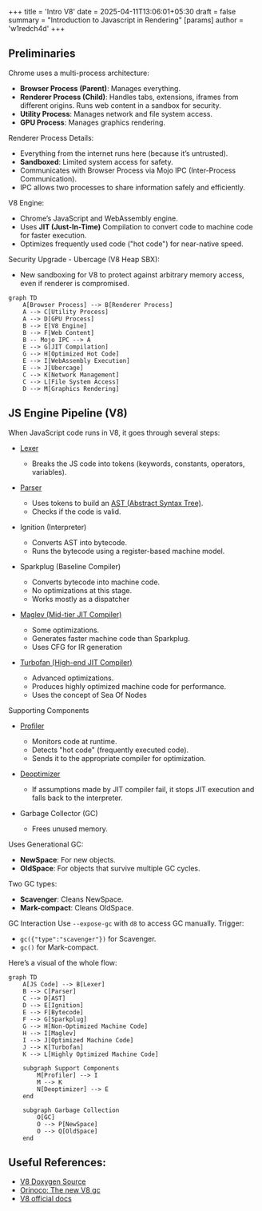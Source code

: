 +++
title = 'Intro V8'
date = 2025-04-11T13:06:01+05:30
draft = false
summary = "Introduction to Javascript in Rendering"
[params]
  author = 'w1redch4d'
+++

## Preliminaries

Chrome uses a multi-process architecture:
- **Browser Process (Parent)**: Manages everything.
- **Renderer Process (Child)**: Handles tabs, extensions, iframes from different origins. Runs web content in a sandbox for security.
- **Utility Process**: Manages network and file system access.
- **GPU Process**: Manages graphics rendering.

Renderer Process Details:
- Everything from the internet runs here (because it’s untrusted).
- **Sandboxed**: Limited system access for safety.
- Communicates with Browser Process via Mojo IPC (Inter-Process Communication).
- IPC allows two processes to share information safely and efficiently.

V8 Engine:
- Chrome’s JavaScript and WebAssembly engine.
- Uses **JIT (Just-In-Time)** Compilation to convert code to machine code for faster execution.
- Optimizes frequently used code ("hot code") for near-native speed.

Security Upgrade - Ubercage (V8 Heap SBX):
- New sandboxing for V8 to protect against arbitrary memory access, even if renderer is compromised.

```mermaid
graph TD
    A[Browser Process] --> B[Renderer Process]
    A --> C[Utility Process]
    A --> D[GPU Process]
    B --> E[V8 Engine]
    B --> F[Web Content]
    B -- Mojo IPC --> A
    E --> G[JIT Compilation]
    G --> H[Optimized Hot Code]
    E --> I[WebAssembly Execution]
    E --> J[Ubercage]
    C --> K[Network Management]
    C --> L[File System Access]
    D --> M[Graphics Rendering]
```

## JS Engine Pipeline (V8)
When JavaScript code runs in V8, it goes through several steps:
- [Lexer](https://source.chromium.org/chromium/chromium/src/+/main:v8/src/parsing/token.h)
    - Breaks the JS code into tokens (keywords, constants, operators, variables).
- [Parser](https://source.chromium.org/chromium/chromium/src/+/main:v8/src/parsing/parsing.cc)
    - Uses tokens to build an [AST (Abstract Syntax Tree)](https://source.chromium.org/chromium/chromium/src/+/main:v8/src/ast/ast.cc).
    - Checks if the code is valid.
- Ignition (Interpreter)
    - Converts AST into bytecode.
    - Runs the bytecode using a register-based machine model.

- Sparkplug (Baseline Compiler)
    - Converts bytecode into machine code.
    - No optimizations at this stage.
    - Works mostly as a dispatcher

- [Maglev (Mid-tier JIT Compiler)](https://source.chromium.org/chromium/chromium/src/+/main:v8/src/maglev/maglev.cc)
    - Some optimizations.
    - Generates faster machine code than Sparkplug.
    - Uses CFG for IR generation

- [Turbofan (High-end JIT Compiler)](https://source.chromium.org/chromium/chromium/src/+/main:v8/src/compiler/turbofan-enabled.cc)
    - Advanced optimizations.
    - Produces highly optimized machine code for performance.
    - Uses the concept of Sea Of Nodes

Supporting Components
- [Profiler](https://source.chromium.org/chromium/chromium/src/+/main:v8/src/profiler/profiler-stats.cc)
    - Monitors code at runtime.
    - Detects "hot code" (frequently executed code).
    - Sends it to the appropriate compiler for optimization.

- [Deoptimizer](https://source.chromium.org/chromium/chromium/src/+/main:v8/src/deoptimizer/deoptimizer.cc)
    - If assumptions made by JIT compiler fail, it stops JIT execution and falls back to the interpreter.

- Garbage Collector (GC)
    - Frees unused memory.

Uses Generational GC:
- **NewSpace**: For new objects.
- **OldSpace**: For objects that survive multiple GC cycles.

Two GC types:
- **Scavenger**: Cleans NewSpace.
- **Mark-compact**: Cleans OldSpace.

GC Interaction
Use `--expose-gc` with `d8` to access GC manually.
Trigger:
- `gc({"type":"scavenger"})` for Scavenger.
- `gc()` for Mark-compact.

Here’s a visual of the whole flow:
```mermaid
graph TD
    A[JS Code] --> B[Lexer]
    B --> C[Parser]
    C --> D[AST]
    D --> E[Ignition]
    E --> F[Bytecode]
    F --> G[Sparkplug]
    G --> H[Non-Optimized Machine Code]
    H --> I[Maglev]
    I --> J[Optimized Machine Code]
    J --> K[Turbofan]
    K --> L[Highly Optimized Machine Code]

    subgraph Support Components
        M[Profiler] --> I
        M --> K
        N[Deoptimizer] --> E
    end

    subgraph Garbage Collection
        O[GC]
        O --> P[NewSpace]
        O --> Q[OldSpace]
    end
```

## Useful References:
- [V8 Doxygen Source](https://v8-docs.vercel.app)
- [Orinoco: The new V8 gc](https://www.youtube.com/watch?v=Scxz6jVS4Ls&t=683s)
- [V8 official docs](https://v8.dev)